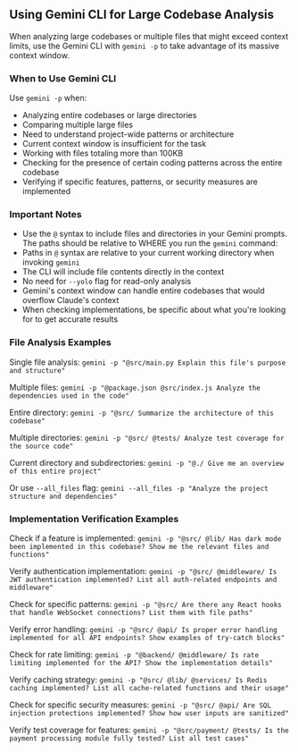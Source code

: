 ## Using Gemini CLI for Large Codebase Analysis

When analyzing large codebases or multiple files that might exceed context limits, use the Gemini CLI with `gemini -p` to take advantage of its massive context window.

### When to Use Gemini CLI

Use `gemini -p` when:

- Analyzing entire codebases or large directories
- Comparing multiple large files
- Need to understand project-wide patterns or architecture
- Current context window is insufficient for the task
- Working with files totaling more than 100KB
- Checking for the presence of certain coding patterns across the entire codebase
- Verifying if specific features, patterns, or security measures are implemented

### Important Notes

- Use the `@` syntax to include files and directories in your Gemini prompts. The paths should be relative to WHERE you run the `gemini` command:
- Paths in `@` syntax are relative to your current working directory when invoking `gemini`
- The CLI will include file contents directly in the context
- No need for `--yolo` flag for read-only analysis
- Gemini's context window can handle entire codebases that would overflow Claude's context
- When checking implementations, be specific about what you're looking for to get accurate results

### File Analysis Examples

Single file analysis:
`gemini -p "@src/main.py Explain this file's purpose and structure"`

Multiple files:
`gemini -p "@package.json @src/index.js Analyze the dependencies used in the code"`

Entire directory:
`gemini -p "@src/ Summarize the architecture of this codebase"`

Multiple directories:
`gemini -p "@src/ @tests/ Analyze test coverage for the source code"`

Current directory and subdirectories:
`gemini -p "@./ Give me an overview of this entire project"`

Or use `--all_files` flag:
`gemini --all_files -p "Analyze the project structure and dependencies"`

### Implementation Verification Examples

Check if a feature is implemented:
`gemini -p "@src/ @lib/ Has dark mode been implemented in this codebase? Show me the relevant files and functions"`

Verify authentication implementation:
`gemini -p "@src/ @middleware/ Is JWT authentication implemented? List all auth-related endpoints and middleware"`

Check for specific patterns:
`gemini -p "@src/ Are there any React hooks that handle WebSocket connections? List them with file paths"`

Verify error handling:
`gemini -p "@src/ @api/ Is proper error handling implemented for all API endpoints? Show examples of try-catch blocks"`

Check for rate limiting:
`gemini -p "@backend/ @middleware/ Is rate limiting implemented for the API? Show the implementation details"`

Verify caching strategy:
`gemini -p "@src/ @lib/ @services/ Is Redis caching implemented? List all cache-related functions and their usage"`

Check for specific security measures:
`gemini -p "@src/ @api/ Are SQL injection protections implemented? Show how user inputs are sanitized"`

Verify test coverage for features:
`gemini -p "@src/payment/ @tests/ Is the payment processing module fully tested? List all test cases"`
